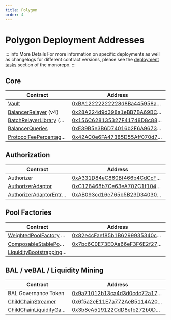 ```yaml
---
title: Polygon
order: 4
---
```


# Polygon Deployment Addresses

::: info More Details
For more information on specific deployments as well as changelogs for different contract versions, please see the [deployment tasks](https://github.com/balancer-labs/balancer-v2-monorepo/tree/master/pkg/deployments/tasks) section of the monorepo.
:::

## Core

| Contract                                                                                                                                                              | Address                                                                                                                                                    |
| --------------------------------------------------------------------------------------------------------------------------------------------------------------------- | ---------------------------------------------------------------------------------------------------------------------------------------------------------- |
| [Vault](https://github.com/balancer-labs/balancer-v2-monorepo/blob/master/pkg/vault/contracts/Vault.sol)                                                              | <span class="address-link">[0xBA12222222228d8Ba445958a75a0704d566BF2C8](https://polygonscan.com/address/0xBA12222222228d8Ba445958a75a0704d566BF2C8)</span> |
| [BalancerRelayer](https://github.com/balancer-labs/balancer-v2-monorepo/blob/master/pkg/standalone-utils/contracts/relayer/BalancerRelayer.sol) (v4)                  | <span class="address-link">[0x28A224d9d398a1eBB7BA69BCA515898966Bb1B6b](https://polygonscan.com/address/0x28A224d9d398a1eBB7BA69BCA515898966Bb1B6b)</span> |
| [BatchRelayerLibrary](https://github.com/balancer-labs/balancer-v2-monorepo/blob/master/pkg/standalone-utils/contracts/BatchRelayerLibrary.sol) (v4)                  | <span class="address-link">[0x156C628135327F41748D8c8802fC043870714E9a](https://polygonscan.com/address/0x156C628135327F41748D8c8802fC043870714E9a)</span> |
| [BalancerQueries](https://github.com/balancer-labs/balancer-v2-monorepo/blob/master/pkg/standalone-utils/contracts/BalancerQueries.sol)                               | <span class="address-link">[0xE39B5e3B6D74016b2F6A9673D7d7493B6DF549d5](https://polygonscan.com/address/0xE39B5e3B6D74016b2F6A9673D7d7493B6DF549d5)</span> |
| [ProtocolFeePercentagesProvider](https://github.com/balancer-labs/balancer-v2-monorepo/blob/master/pkg/standalone-utils/contracts/ProtocolFeePercentagesProvider.sol) | <span class="address-link">[0x42AC0e6FA47385D55Aff070d79eF0079868C48a6](https://polygonscan.com/address/0x42AC0e6FA47385D55Aff070d79eF0079868C48a6)</span> |

## Authorization

| Contract                                                                                                                                                              | Address                                                                                                                                                    |
| --------------------------------------------------------------------------------------------------------------------------------------------------------------------- | ---------------------------------------------------------------------------------------------------------------------------------------------------------- |
| Authorizer                                                                                                                                                            | <span class="address-link">[0xA331D84eC860Bf466b4CdCcFb4aC09a1B43F3aE6](https://polygonscan.com/address/0xA331D84eC860Bf466b4CdCcFb4aC09a1B43F3aE6)</span> |
| [AuthorizerAdaptor](https://github.com/balancer-labs/balancer-v2-monorepo/blob/master/pkg/liquidity-mining/contracts/admin/AuthorizerAdaptor.sol)                     | <span class="address-link">[0xC128468b7Ce63eA702C1f104D55A2566b13D3ABD](https://polygonscan.com/address/0xC128468b7Ce63eA702C1f104D55A2566b13D3ABD)</span> |
| [AuthorizerAdaptorEntrypoint](https://github.com/balancer-labs/balancer-v2-monorepo/blob/master/pkg/liquidity-mining/contracts/admin/AuthorizerAdaptorEntrypoint.sol) | <span class="address-link">[0xAB093cd16e765b5B23D34030aaFaF026558e0A19](https://polygonscan.com/address/0xAB093cd16e765b5B23D34030aaFaF026558e0A19)</span> |

## Pool Factories

| Contract                                                                                                                                                                     | Address                                                                                                                                                    |
| ---------------------------------------------------------------------------------------------------------------------------------------------------------------------------- | ---------------------------------------------------------------------------------------------------------------------------------------------------------- |
| [WeightedPoolFactory](https://github.com/balancer-labs/balancer-v2-monorepo/blob/master/pkg/pool-weighted/contracts/WeightedPoolFactory.sol) (v3)                            | <span class="address-link">[0x82e4cFaef85b1B6299935340c964C942280327f4](https://polygonscan.com/address/0x82e4cFaef85b1B6299935340c964C942280327f4)</span> |
| [ComposableStablePoolFactory](https://github.com/balancer-labs/balancer-v2-monorepo/blob/master/pkg/pool-stable/contracts/ComposableStablePoolFactory.sol) (v3)              | <span class="address-link">[0x7bc6C0E73EDAa66eF3F6E2f27b0EE8661834c6C9](https://polygonscan.com/address/0x7bc6C0E73EDAa66eF3F6E2f27b0EE8661834c6C9)</span> |
| [LiquidityBootstrappingPoolFactory](https://github.com/balancer-labs/balancer-v2-monorepo/blob/master/pkg/pool-weighted/contracts/lbp/LiquidityBootstrappingPoolFactory.sol) | <span class="address-link"></span>                                                                                                                         |

## BAL / veBAL / Liquidity Mining

| Contract                                                                                                                                                                       | Address                                                                                                                                                    |
| ------------------------------------------------------------------------------------------------------------------------------------------------------------------------------ | ---------------------------------------------------------------------------------------------------------------------------------------------------------- |
| BAL Governance Token                                                                                                                                                           | <span class="address-link">[0x9a71012b13ca4d3d0cdc72a177df3ef03b0e76a3](https://polygonscan.com/address/0x9a71012b13ca4d3d0cdc72a177df3ef03b0e76a3)</span> |
| [ChildChainStreamer](https://github.com/balancer-labs/balancer-v2-monorepo/blob/master/pkg/liquidity-mining/contracts/gauges/ChildChainStreamer.vy)                            | <span class="address-link">[0x6f5a2eE11E7a772AeB5114A20d0D7c0ff61EB8A0](https://polygonscan.com/address/0x6f5a2eE11E7a772AeB5114A20d0D7c0ff61EB8A0)</span> |
| [ChildChainLiquidityGaugeFactory](https://github.com/balancer-labs/balancer-v2-monorepo/blob/master/pkg/liquidity-mining/contracts/gauges/ChildChainLiquidityGaugeFactory.sol) | <span class="address-link">[0x3b8cA519122CdD8efb272b0D3085453404B25bD0](https://polygonscan.com/address/0x3b8cA519122CdD8efb272b0D3085453404B25bD0)</span> |

<style scoped>
table {
    display: table;
    width: 100%;
}
table th:first-of-type, td:first-of-type {
    width: 40%;
}
table th:nth-of-type(2) {
    width: 60%;
}
td {
    max-width: 0;
    overflow: hidden;
    text-overflow: ellipsis;
    white-space: nowrap;
}
</style>
